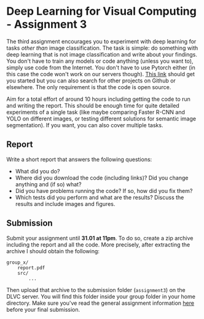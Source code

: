 
# Deep Learning for Visual Computing - Assignment 3

The third assignment encourages you to experiment with deep learning for tasks *other than* image classification. The task is simple: do something with deep learning that is not image classification and write about your findings. You don't have to train any models or code anything (unless you want to), simply use code from the Internet. You don't have to use Pytorch either (in this case the code won't work on our servers though). [This link](https://github.com/zziz/pwc) should get you started but you can also search for other projects on Github or elsewhere. The only requirement is that the code is open source.

Aim for a total effort of around 10 hours including getting the code to run and writing the report. This should be enough time for quite detailed experiments of a single task (like maybe comparing Faster R-CNN and YOLO on different images, or testing different solutions for semantic image segmentation). If you want, you can also cover multiple tasks.

## Report

Write a short report that answers the following questions:

* What did you do?
* Where did you download the code (including links)? Did you change anything and (if so) what?
* Did you have problems running the code? If so, how did you fix them?
* Which tests did you perform and what are the results? Discuss the results and include images and figures.

## Submission

Submit your assignment until **31.01 at 11pm**. To do so, create a zip archive including the report and all the code. More precisely, after extracting the archive I should obtain the following:

    group_x/
        report.pdf
        src/
            ...

Then upload that archive to the submission folder (`assignment3`) on the DLVC server. You will find this folder inside your group folder in your home directory. Make sure you've read the general assignment information [here](https://github.com/cpra/dlvc2018/blob/master/assignments/general.md) before your final submission.
